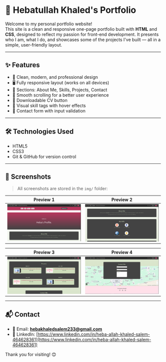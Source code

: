 # 🌟 Hebatullah Khaled's Portfolio

Welcome to my personal portfolio website!  
This site is a clean and responsive one-page portfolio built with **HTML** and **CSS**, designed to reflect my passion for front-end development. It presents who I am, what I do, and showcases some of the projects I've built — all in a simple, user-friendly layout.

---

## ✨ Features

- 🎯 Clean, modern, and professional design
- 🖥️ Fully responsive layout (works on all devices)
- 💼 Sections: About Me, Skills, Projects, Contact
- 🔗 Smooth scrolling for a better user experience
- 📄 Downloadable CV button
- 🧠 Visual skill tags with hover effects
- 💬 Contact form with input validation

---

## 🛠️ Technologies Used

- HTML5
- CSS3
- Git & GitHub for version control

---

## 📸 Screenshots

> All screenshots are stored in the `img/` folder:

| Preview 1 | Preview 2 |
|-----------|-----------|
| ![Screenshot 1](img/img1.PNG) | ![Screenshot 2](img/img2.PNG) |

| Preview 3 | Preview 4 |
|-----------|-----------|
| ![Screenshot 3](img/img3.PNG) | ![Screenshot 4](img/img4.PNG) |

---

## 📬 Contact

- 📧 Email: **hebakhaledsalem233@gmail.com**  
- 💼 LinkedIn: [https://www.linkedin.com/in/heba-allah-khaled-salem-464628361](https://www.linkedin.com/in/heba-allah-khaled-salem-464628361)

Thank you for visiting! 😊
